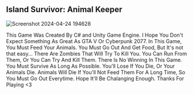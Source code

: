 ## Island Survivor: Animal Keeper

![Screenshot 2024-04-24 194628](https://github.com/NikaMzhavanadze/Island-Survivor-Animal-Keeper-/assets/55097862/d64cee1f-57ee-47db-9e37-a6651f6de4d4)

This Game Was Created By C# and Unity Game Engine. I Hope You Don't Expect Something As Great As GTA V Or Cyberpunk 2077. In This Game, You Must Feed Your Animals. You Must Go Out And Get Food, But It's not that easy... There Are Zombies That Will Try To Kill You. You Can Run From Them, Or You Can Try And Kill Them. There Is No Winning In This Game. You Must Survive As Long As Possible. You'll Lose If You Die, Or Your Animals Die. Animals Will Die If You'll Not Feed Them For A Long Time, So You Must Go Out Everytime. Hope It'll Be Chalanging Enough. Thanks For Playing <3
